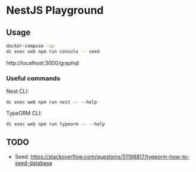 # NestJS Playground

## Usage

```sh
docker-compose -up
dc exec web npm run console -- seed
```

http://localhost:3000/graphql

### Useful commands

Nest CLI:
```
dc exec web npm run nest -- --help
```

TypeORM CLI:
```
dc exec web npm run typeorm -- --help
```

## TODO

- Seed: https://stackoverflow.com/questions/51198817/typeorm-how-to-seed-database
